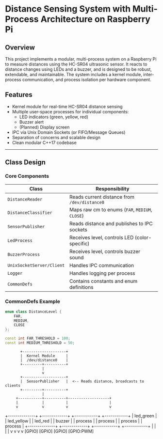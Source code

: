 # Distance Sensing System with Multi-Process Architecture on Raspberry Pi

## Overview
This project implements a modular, multi-process system on a Raspberry Pi to measure distances using the HC-SR04 ultrasonic sensor. It reacts to distance changes using LEDs and a buzzer, and is designed to be robust, extendable, and maintainable. The system includes a kernel module, inter-process communication, and process isolation per hardware component.

## Features
- Kernel module for real-time HC-SR04 distance sensing
- Multiple user-space processes for individual components:
  - LED indicators (green, yellow, red)
  - Buzzer alert
  - (Planned) Display screen
- IPC via Unix Domain Sockets (or FIFO/Message Queues)
- Separation of concerns and scalable design
- Clean modular C++17 codebase

---

## Class Design

### Core Components
| Class | Responsibility |
|-------|----------------|
| `DistanceReader` | Reads current distance from `/dev/distance0` |
| `DistanceClassifier` | Maps raw cm to enums (`FAR`, `MEDIUM`, `CLOSE`) |
| `SensorPublisher` | Reads distance and publishes to IPC sockets |
| `LedProcess` | Receives level, controls LED (color-specific) |
| `BuzzerProcess` | Receives level, controls buzzer sound |
| `UnixSocketServer/Client` | Handles IPC communication |
| `Logger` | Handles logging per process |
| `CommonDefs` | Contains constants and enum definitions |

### CommonDefs Example
```cpp
enum class DistanceLevel {
    FAR,
    MEDIUM,
    CLOSE
};

const int FAR_THRESHOLD = 100;
const int MEDIUM_THRESHOLD = 50;
```


           +--------------------+
           |  Kernel Module     |
           |  /dev/distance0    |
           +---------+----------+
                     |
                     v
           +--------------------+
           |  SensorPublisher   |  <-- Reads distance, broadcasts to clients
           +---------+----------+
                     |
         +-----------+----------+-------------------+
         |           |          |                   |
         v           v          v                   v
+--------------+ +-------------+ +------------+ +------------+
| led_green    | | led_yellow  | | led_red    | | buzzer     |
| process      | | process     | | process    | | process    |
+--------------+ +-------------+ +------------+ +------------+
     |                |               |             |
     v                v               v             v
    [GPIO]          [GPIO]         [GPIO]        [GPIO:PWM]

